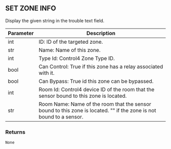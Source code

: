 ## SET ZONE INFO

Display the given string in the trouble text field.


| Parameter | Description |
| --- | --- |
| int | ID: ID of the targeted zone. |
| str | Name:  Name of this zone. |
| int | Type Id: Control4 Zone Type ID. |
| bool | Can Control: True if this zone has a relay associated with it. |
| bool | Can Bypass: True id this zone can be bypassed. |
| int | Room Id: Control4 device ID of the room that the sensor bound to this zone is located. |
| str | Room Name:  Name of the room that the sensor bound to this zone is located. "" if the zone is not bound to a sensor. |



### Returns

`None`
